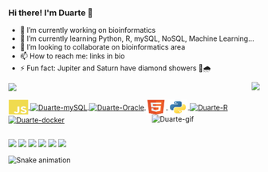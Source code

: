 ### Hi there! I'm Duarte 👋

- 🔭 I’m currently working on bioinformatics
- 🌱 I’m currently learning Python, R, mySQL, NoSQL, Machine Learning...
- 👯 I’m looking to collaborate on bioinformatics area
- 📫 How to reach me: links in bio
- ⚡ Fun fact: Jupiter and Saturn have diamond showers 💎🌧️

<div>
  <a href="https://github.com/duartebred">
  <img align="center" height="165" src="https://github-readme-stats.vercel.app/api?username=duartebred&show_icons=true&theme=radical" /> 
  <img align="right" height="165" src="https://github-readme-stats.vercel.app/api/top-langs/?username=duartebred&layout=compact&theme=radical" />
</div>

<div style="display: inline_block"><br>
  <img align="center" alt="Duarte-JS" height="30" width="40" src="https://raw.githubusercontent.com/devicons/devicon/master/icons/javascript/javascript-plain.svg" />
  <img align="center" alt="Duarte-mySQL" height="30" width="40" src="https://cdn.jsdelivr.net/gh/devicons/devicon@latest/icons/mysql/mysql-original-wordmark.svg" />
  <img align="center" alt="Duarte-Oracle" height="30" width="40"  src="https://cdn.jsdelivr.net/gh/devicons/devicon@latest/icons/oracle/oracle-original.svg" />
  <img align="center" alt="Duarte-HTML" height="30" width="40" src="https://raw.githubusercontent.com/devicons/devicon/master/icons/html5/html5-original.svg" />
  <img align="center" alt="Duarte-Python" height="30" width="40" src="https://raw.githubusercontent.com/devicons/devicon/master/icons/python/python-original.svg" />
  <img align="center" alt="Duarte-R" height="30" width="40" src="https://cdn.jsdelivr.net/gh/devicons/devicon@latest/icons/rstudio/rstudio-original.svg" />
  <img align="center" alt="Duarte-docker" height="30" width="40" src="https://cdn.jsdelivr.net/gh/devicons/devicon@latest/icons/docker/docker-plain-wordmark.svg" />
  <img align="right" alt="Duarte-gif" height="190" width="200" src="https://cdn.discordapp.com/attachments/602917110167109642/1213897235578757180/giphy.gif?ex=65f724e6&is=65e4afe6&hm=0383e344a0350204edf876c43c5fa52a9919c19d6d74fc750eb76b0ec55d1739&" />
</div>
  
  ##
 
<div> 
  <a href="https://www.youtube.com/@duartevelho502/featured" target="_blank"><img src="https://img.shields.io/badge/YouTube-FF0000?style=for-the-badge&logo=youtube&logoColor=white" target="_blank"></a>
  <a href="https://www.instagram.com/duarte_velho1/" target="_blank"><img src="https://img.shields.io/badge/-Instagram-%23E4405F?style=for-the-badge&logo=instagram&logoColor=white" target="_blank"></a>
 	<a href="https://www.twitch.tv/breddd1" target="_blank"><img src="https://img.shields.io/badge/Twitch-9146FF?style=for-the-badge&logo=twitch&logoColor=white" target="_blank"></a>
 <a href="https://discord.gg/2EpzR3yHqX" target="_blank"><img src="https://img.shields.io/badge/Discord-7289DA?style=for-the-badge&logo=discord&logoColor=white" target="_blank"></a> 
  <a href = "mailto:duartealvesvelho@gmail.com"><img src="https://img.shields.io/badge/-Gmail-%23333?style=for-the-badge&logo=gmail&logoColor=white" target="_blank"></a>
  <a href="https://www.linkedin.com/in/duarte-velho-431296279/" target="_blank"><img src="https://img.shields.io/badge/-LinkedIn-%230077B5?style=for-the-badge&logo=linkedin&logoColor=white" target="_blank"></a> 
</div>

![Snake animation](https://github.com/duartebred/duartebred/blod/output/github-contribution-grid-snake.svg)
